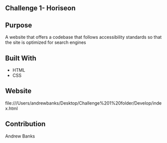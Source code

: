 ## Challenge 1- Horiseon

## Purpose
A website that offers a codebase that follows accessibility standards so that the site is optimized for search engines

## Built With
* HTML
* CSS

## Website
file:///Users/andrewbanks/Desktop/Challenge%201%20folder/Develop/index.html

## Contribution
Andrew Banks

